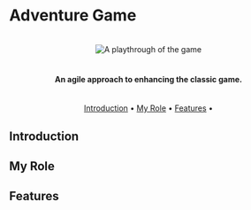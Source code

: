 # Adventure Game

<p align="center">
  <br>
  <img src="readme_assets/game_playthrough.gif" alt="A playthrough of the game">
  <br>
</p>

<h4 align="center"> <br>An agile approach to enhancing the classic game.</h4>

<p align="center">
  <br>
  <a href="#introduction">Introduction</a> •
  <a href="#myrole">My Role</a> •
  <a href="#inspiration">Features</a> •
</p>

## Introduction



## My Role


## Features



